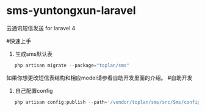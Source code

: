 # sms-yuntongxun-laravel
云通讯短信发送 for laravel 4

#快速上手
1. 生成sms默认表
```php
   php artisan migrate --package="toplan/sms"
```
   如果你想更改短信表结构和相应model请参看自助开发里面的介绍。
#自助开发
1. 自己配置config
```php
   php artisan config:publish --path='/vendor/toplan/sms/src/Sms/config/' toplan/sms
```
